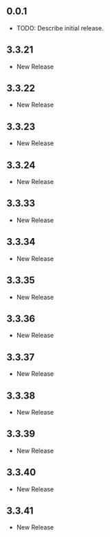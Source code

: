 ## 0.0.1
* TODO: Describe initial release.

## 3.3.21
* New Release

## 3.3.22
* New Release

## 3.3.23
* New Release

## 3.3.24
* New Release

## 3.3.33
* New Release

## 3.3.34
* New Release

## 3.3.35
* New Release

## 3.3.36
* New Release

## 3.3.37
* New Release

## 3.3.38
* New Release

## 3.3.39
* New Release

## 3.3.40
* New Release

## 3.3.41
* New Release
